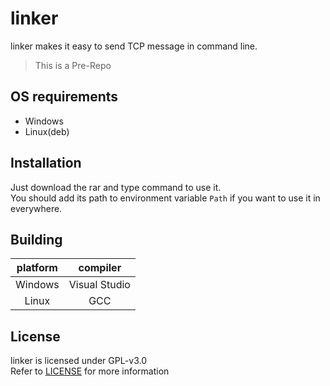 # linker
linker makes it easy to send TCP message in command line.

> This is a Pre-Repo

## OS requirements
- Windows
- Linux(deb)

## Installation
Just download the rar and type command to use it.
<br>
You should add its path to environment variable `Path` if you want to use it in everywhere.

## Building
| platform | compiler |
|:--------:|:--------:|
|Windows   |Visual Studio|
|Linux     |GCC       |

## License
linker is licensed under GPL-v3.0
<br>
Refer to [LICENSE](https://github.com/Kelvinlby/linker/blob/main/LICENSE) for more information
